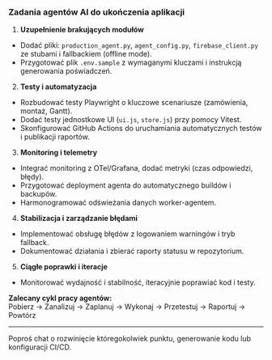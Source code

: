 ### Zadania agentów AI do ukończenia aplikacji

1. **Uzupełnienie brakujących modułów**  
- Dodać pliki: `production_agent.py`, `agent_config.py`, `firebase_client.py` ze stubami i fallbackiem (offline mode).  
- Przygotować plik `.env.sample` z wymaganymi kluczami i instrukcją generowania poświadczeń.

2. **Testy i automatyzacja**  
- Rozbudować testy Playwright o kluczowe scenariusze (zamówienia, montaż, Gantt).  
- Dodać testy jednostkowe UI (`ui.js`, `store.js`) przy pomocy Vitest.  
- Skonfigurować GitHub Actions do uruchamiania automatycznych testów i publikacji raportów.

3. **Monitoring i telemetry**  
- Integrać monitoring z OTel/Grafana, dodać metryki (czas odpowiedzi, błędy).  
- Przygotować deployment agenta do automatycznego buildów i backupów.  
- Harmonogramować odświeżania danych worker-agentem.

4. **Stabilizacja i zarządzanie błędami**  
- Implementować obsługę błędów z logowaniem warningów i tryb fallback.  
- Dokumentować działania i zbierać raporty statusu w repozytorium.

5. **Ciągłe poprawki i iteracje**  
- Monitorować wydajność i stabilność, iteracyjnie poprawiać kod i testy.

**Zalecany cykl pracy agentów:**  
Pobierz → Zanalizuj → Zaplanuj → Wykonaj → Przetestuj → Raportuj → Powtórz

---

Poproś chat o rozwinięcie któregokolwiek punktu, generowanie kodu lub konfiguracji CI/CD.

